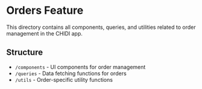 # Orders Feature

This directory contains all components, queries, and utilities related to order management in the CHIDI app.

## Structure
- `/components` - UI components for order management
- `/queries` - Data fetching functions for orders
- `/utils` - Order-specific utility functions
